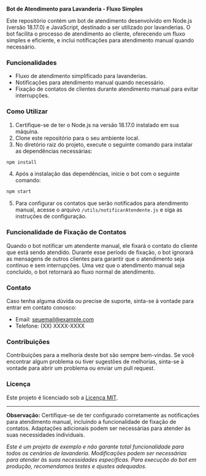 **Bot de Atendimento para Lavanderia - Fluxo Simples**

Este repositório contém um bot de atendimento desenvolvido em Node.js (versão 18.17.0) e JavaScript, destinado a ser utilizado por lavanderias. O bot facilita o processo de atendimento ao cliente, oferecendo um fluxo simples e eficiente, e inclui notificações para atendimento manual quando necessário.

### Funcionalidades

- Fluxo de atendimento simplificado para lavanderias.
- Notificações para atendimento manual quando necessário.
- Fixação de contatos de clientes durante atendimento manual para evitar interrupções.

### Como Utilizar

1. Certifique-se de ter o Node.js na versão 18.17.0 instalado em sua máquina.
2. Clone este repositório para o seu ambiente local.
3. No diretório raiz do projeto, execute o seguinte comando para instalar as dependências necessárias:

```bash
npm install
```

4. Após a instalação das dependências, inicie o bot com o seguinte comando:

```bash
npm start
```

5. Para configurar os contatos que serão notificados para atendimento manual, acesse o arquivo `/utils/notificarAtendente.js` e siga as instruções de configuração.

### Funcionalidade de Fixação de Contatos

Quando o bot notificar um atendente manual, ele fixará o contato do cliente que está sendo atendido. Durante esse período de fixação, o bot ignorará as mensagens de outros clientes para garantir que o atendimento seja contínuo e sem interrupções. Uma vez que o atendimento manual seja concluído, o bot retornará ao fluxo normal de atendimento.

### Contato

Caso tenha alguma dúvida ou precise de suporte, sinta-se à vontade para entrar em contato conosco:

- Email: seuemail@example.com
- Telefone: (XX) XXXX-XXXX

### Contribuições

Contribuições para a melhoria deste bot são sempre bem-vindas. Se você encontrar algum problema ou tiver sugestões de melhorias, sinta-se à vontade para abrir um problema ou enviar um pull request.

### Licença

Este projeto é licenciado sob a [Licença MIT](LICENSE).

---

**Observação:** Certifique-se de ter configurado corretamente as notificações para atendimento manual, incluindo a funcionalidade de fixação de contatos. Adaptações adicionais podem ser necessárias para atender às suas necessidades individuais.

*Este é um projeto de exemplo e não garante total funcionalidade para todos os cenários de lavanderia. Modificações podem ser necessárias para atender às suas necessidades específicas. Para execução do bot em produção, recomendamos testes e ajustes adequados.*
